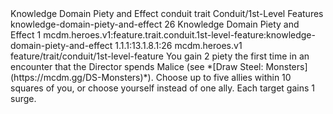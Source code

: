 <ability>
  <name>Knowledge Domain Piety and Effect</name>
  <metadata>
    <class>conduit</class>
    <feature_type>trait</feature_type>
    <file_dpath>Conduit/1st-Level Features</file_dpath>
    <item_id>knowledge-domain-piety-and-effect</item_id>
    <item_index>26</item_index>
    <item_name>Knowledge Domain Piety and Effect</item_name>
    <level>1</level>
    <scc>mcdm.heroes.v1:feature.trait.conduit.1st-level-feature:knowledge-domain-piety-and-effect</scc>
    <scdc>1.1.1:13.1.8.1:26</scdc>
    <source>mcdm.heroes.v1</source>
    <type>feature/trait/conduit/1st-level-feature</type>
  </metadata>
  <effects>
    <effect type="mundane" name="Piety">You gain 2 piety the first time in an encounter that the Director spends Malice (see *[Draw Steel: Monsters](https://mcdm.gg/DS-Monsters)*).</effect>
    <effect type="mundane" name="Prayer Effect">Choose up to five allies within 10 squares of you, or choose yourself instead of one ally. Each target gains 1 surge.</effect>
  </effects>
</ability>
